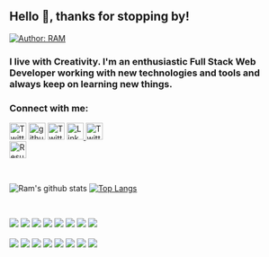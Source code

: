 ## Hello 👋, thanks for stopping by!            

[![Author: RAM](https://img.shields.io/badge/I'm-RAM_SAH-gggddd.svg)](https://ram-sah.github.io/React-Portfolio)
### I live with Creativity. I'm an enthusiastic Full Stack Web Developer working with new technologies and tools and always keep on learning new things.
### Connect with me:
<p>
<a href="https://ram-sah.github.io/React-Portfolio"><img alt="Twitter URL" src="https://img.shields.io/twitter/url?label=Live%20URL&logo=heroku&style=social&url=https%3A%2F%2Fram" height="30"></a> 
<a href="https://github.com/ram-sah"><img alt="github URL" src="https://img.shields.io/twitter/url?label=Ram-sah&logo=github&logoColor=red&style=social&url=https%3A%2F%2Fgithub.com" height="30"></a>
<a href="mailto:rsah1@asu.edu"><img alt="Twitter URL" src="https://img.shields.io/twitter/url?label=E-mail&logo=gmail&style=social&url=https%3A%2F%2Fram" height="30"></a>
<a href="https://www.linkedin.com/in/ram-sah"><img alt="Linkedin URL" src="https://img.shields.io/twitter/url?label=Ram-sah&logo=Linkedin&style=social&url=https%3A%2F%2Fwww.linkedin.com%2Fin%2Fram-sah" height="30">
<a href="https://twitter.com/mohan2036"><img alt="Twitter URL" src="https://img.shields.io/twitter/url?label=Find-Me&logo=twitter&style=social&url=https%3A%2F%2Ftwitter.com" height="30"></a><br>
<a href="https://drive.google.com/file/d/1bpdrFOSM3owwD3OuZ-oxOTq8jYmnGaR7/view?usp=sharing"><img alt="Resume URL" src="https://img.shields.io/twitter/url?label=Resume.pdf&logo=r&logoColor=green&style=social&url=https%3A%2F%2Fgithub.com" height="30"></a></p>
<br>

![Ram's github stats](https://github-readme-stats.vercel.app/api?username=ram-sah&show_icons=true&title_color=28ea80&text_color=f3f3f3&bg_color=094785)
[![Top Langs](https://github-readme-stats.vercel.app/api/top-langs/?username=ram-sah&layout=compact&title_color=28ea80&text_color=f3f3f3&bg_color=094785)](https://github.com/ram-sah/github-readme-stats)

<br><p>
<img src="https://img.shields.io/badge/html5%20-%23E34F26.svg?&style=for-the-badge&logo=html5&logoColor=white"/> 
<img src="https://img.shields.io/badge/css3%20-%231572B6.svg?&style=for-the-badge&logo=css3&logoColor=white"/> 
<img src="https://img.shields.io/badge/bootstrap%20-%23563D7C.svg?&style=for-the-badge&logo=bootstrap&logoColor=white"/> 
<img src="https://img.shields.io/badge/javascript%20-%8a6d3b.svg?&style=for-the-badge&logo=javascript&logoColor=%23F7DF1E"/> 
<img src="https://img.shields.io/badge/jquery%20-%230769AD.svg?&style=for-the-badge&logo=jquery&logoColor=white"/> 
<img src="https://img.shields.io/badge/node.js%20-%2343853D.svg?&style=for-the-badge&logo=node.js&logoColor=white"/>
<img src="https://img.shields.io/badge/mysql-%231572B6.svg?&style=for-the-badge&logo=mysql&logoColor=white"> 
<img src ="https://img.shields.io/badge/MongoDB-%234ea94b.svg?&style=for-the-badge&logo=mongodb&logoColor=white"/> <br><br>
<img src="https://img.shields.io/badge/markdown-%23000000.svg?&style=for-the-badge&logo=markdown&logoColor=white"/> 
<img src="https://img.shields.io/badge/express.js%20-%23404d59.svg?&style=for-the-badge"/> 
<img src="https://img.shields.io/badge/react%20-%2320232a.svg?&style=for-the-badge&logo=react&logoColor=%2361DAFB"/> 
<img src="https://img.shields.io/badge/Redux%20-%23dff98.svg?&style=for-the-badge&logo=redux&logoColor=white"/>
<img src="https://img.shields.io/badge/git%20-%23F05033.svg?&style=for-the-badge&logo=git&logoColor=white"/> 
<img src="https://img.shields.io/badge/github%20-%23121011.svg?&style=for-the-badge&logo=github&logoColor=white"/>
<img src="https://img.shields.io/badge/heroku%20-%23430098.svg?&style=for-the-badge&logo=heroku&logoColor=white"/>
<img src="https://img.shields.io/badge/travis-ci%20-%232B2F33.svg?&style=for-the-badge&logo=travis&logoColor=white"/>
  
</p>
